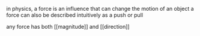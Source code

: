 in physics, a force is an influence that can change the motion of an object
a force can also be described intuitively as a push or pull

any force has both [[magnitude]] and [[direction]]